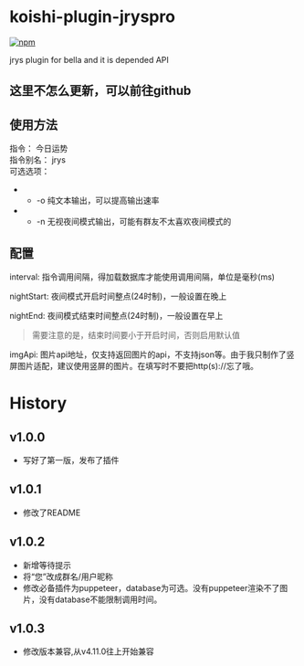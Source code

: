 # koishi-plugin-jryspro

[![npm](https://img.shields.io/npm/v/koishi-plugin-jryspro?style=flat-square)](https://www.npmjs.com/package/koishi-plugin-jryspro)

jrys plugin for bella and it is depended API

## 这里不怎么更新，可以前往github

## 使用方法
指令： 今日运势  
指令别名： jrys  
可选选项：  
 - * -o 纯文本输出，可以提高输出速率  
 - * -n 无视夜间模式输出，可能有群友不太喜欢夜间模式的  

## 配置
interval:   指令调用间隔，得加载数据库才能使用调用间隔，单位是毫秒(ms)  
  
nightStart: 夜间模式开启时间整点(24时制)，一般设置在晚上  
  
nightEnd:   夜间模式结束时间整点(24时制)，一般设置在早上  
> 需要注意的是，结束时间要小于开启时间，否则启用默认值  
  
imgApi:     图片api地址，仅支持返回图片的api，不支持json等。由于我只制作了竖屏图片适配，建议使用竖屏的图片。在填写时不要把http(s)://忘了哦。

# History
## v1.0.0  
 - 写好了第一版，发布了插件  
## v1.0.1  
 - 修改了README  
## v1.0.2  
 - 新增等待提示  
 - 将“您”改成群名/用户昵称  
 - 修改必备插件为puppeteer，database为可选。没有puppeteer渲染不了图片，没有database不能限制调用时间。  
## v1.0.3  
 - 修改版本兼容,从v4.11.0往上开始兼容  

